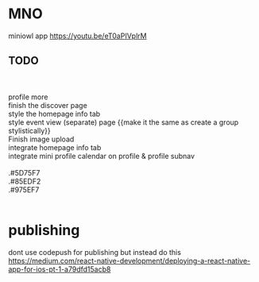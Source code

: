 # MNO
miniowl app
https://youtu.be/eT0aPIVplrM
<br>


## TODO
<br>
<br>
profile more
<br>
finish the discover page
<br>
style the homepage info tab
<br>
style event view (separate) page {{make it the same as create a group stylistically}}
<br>
Finish image upload
<br>
integrate homepage info tab
<br>
integrate mini profile calendar on profile & profile subnav
<br><br>
.#5D75F7 <br>
.#85EDF2 <br>
.#975EF7 <br> <br>





# publishing
dont use codepush for publishing but instead do this \
https://medium.com/react-native-development/deploying-a-react-native-app-for-ios-pt-1-a79dfd15acb8

